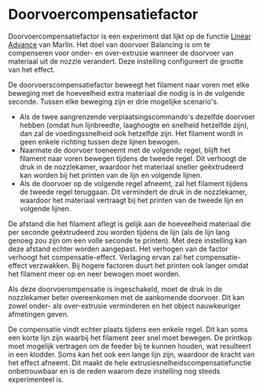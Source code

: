 Doorvoercompensatiefactor
====
Doorvoercompensatiefactor is een experiment dat lijkt op de functie [Linear Advance](http://marlinfw.org/docs/features/lin_advance.html) van Marlin. Het doel van doorvoer Balancing is om te compenseren voor onder- en over-extrusie wanneer de doorvoer van materiaal uit de nozzle verandert. Deze instelling configureert de grootte van het effect.

De doorvoerscompensatiefactor beweegt het filament naar voren met elke beweging met de hoeveelheid extra materiaal die nodig is in de volgende seconde. Tussen elke beweging zijn er drie mogelijke scenario's.
* Als de twee aangrenzende verplaatsingscommando's dezelfde doorvoer hebben (omdat hun lijnbreedte, laaghoogte en snelheid hetzelfde zijn), dan zal de voedingssnelheid ook hetzelfde zijn. Het filament wordt in geen enkele richting tussen deze lijnen bewogen.
* Naarmate de doorvoer toeneemt met de volgende regel, blijft het filament naar voren bewegen tijdens de tweede regel. Dit verhoogt de druk in de nozzlekamer, waardoor het materiaal sneller geëxtrudeerd kan worden bij het printen van de lijn en volgende lijnen.
* Als de doorvoer op de volgende regel afneemt, zal het filament tijdens de tweede regel teruggaan. Dit vermindert de druk in de nozzlekamer, waardoor het materiaal vertraagt ​​bij het printen van de tweede lijn en volgende lijnen.

De afstand die het filament aflegt is gelijk aan de hoeveelheid materiaal die per seconde geëxtrudeerd zou worden tijdens de lijn (als de lijn lang genoeg zou zijn om een ​​volle seconde te printen). Met deze instelling kan deze afstand echter worden aangepast. Het verhogen van de factor verhoogt het compensatie-effect. Verlaging ervan zal het compensatie-effect verzwakken. Bij hogere factoren duurt het printen ook langer omdat het filament meer op en neer bewogen moet worden.

Als deze doorvoerompensatie is ingeschakeld, moet de druk in de nozzlekamer beter overeenkomen met de aankomende doorvoer. Dit kan zowel onder- als over-extrusie verminderen en het object nauwkeuriger afmetingen geven.

De compensatie vindt echter plaats tijdens een enkele regel. Dit kan soms een korte lijn zijn waarbij het filament zeer snel moet bewegen. De printkop moet mogelijk vertragen om de feeder bij te kunnen houden, wat resulteert in een klodder. Soms kan het ook een lange lijn zijn, waardoor de kracht van het effect afneemt. Dit maakt de hele extrusiesnelheidscompensatiefunctie onbetrouwbaar en is de reden waarom deze instelling nog steeds experimenteel is.